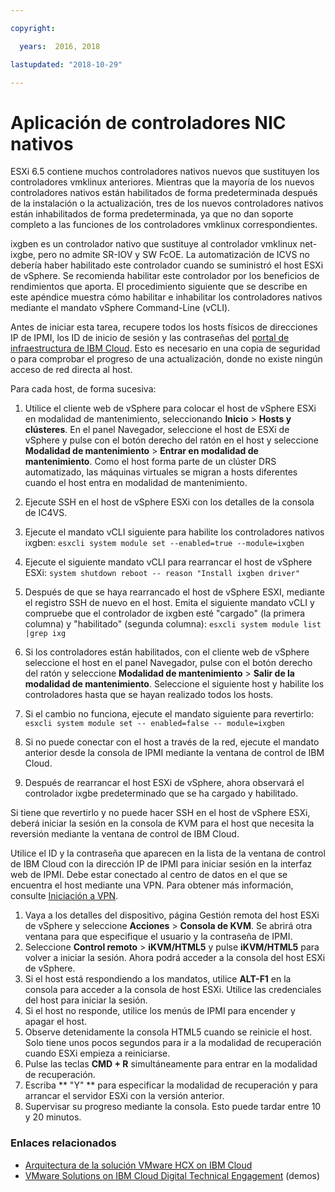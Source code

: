 ```yaml
---

copyright:

  years:  2016, 2018

lastupdated: "2018-10-29"

---
```


# Aplicación de controladores NIC nativos

ESXi 6.5 contiene muchos controladores nativos nuevos que sustituyen los controladores vmklinux anteriores. Mientras que la mayoría de los nuevos controladores nativos están habilitados de forma predeterminada después de la instalación o la actualización, tres de los nuevos controladores nativos están inhabilitados de forma predeterminada, ya que no dan soporte completo a las funciones de los controladores vmklinux correspondientes.

ixgben es un controlador nativo que sustituye al controlador vmklinux net-ixgbe, pero no admite SR-IOV y SW FcOE. La automatización de ICVS no debería haber habilitado este controlador cuando se suministró el host ESXi de vSphere. Se recomienda habilitar este controlador por los beneficios de rendimientos que aporta. El procedimiento siguiente que se describe en este apéndice muestra cómo habilitar e inhabilitar los controladores nativos mediante el mandato vSphere Command-Line (vCLI).

Antes de iniciar esta tarea, recupere todos los hosts físicos de direcciones IP de IPMI, los ID de inicio de sesión y las contraseñas del [portal de infraestructura de IBM Cloud](https://control.softlayer.com/devices). Esto es necesario en una copia de seguridad o para comprobar el progreso de una actualización, donde no existe ningún acceso de red directa al host.

Para cada host, de forma sucesiva:
1. Utilice el cliente web de vSphere para colocar el host de vSphere ESXi en modalidad de mantenimiento, seleccionando **Inicio** > **Hosts y clústeres**. En el panel Navegador, seleccione el host de ESXi de vSphere y pulse con el botón derecho del ratón en el host y seleccione **Modalidad de mantenimiento** > **Entrar en modalidad de mantenimiento**. Como el host forma parte de un clúster DRS automatizado, las máquinas virtuales se migran a hosts diferentes cuando el host entra en modalidad de mantenimiento.
2. Ejecute SSH en el host de vSphere ESXi con los detalles de la consola de IC4VS.
3. Ejecute el mandato vCLI siguiente para habilite los controladores nativos ixgben:  `esxcli system module set --enabled=true --module=ixgben`
4. Ejecute el siguiente mandato vCLI para rearrancar el host de vSphere ESXi: `system shutdown reboot -- reason "Install ixgben driver"`
5. Después de que se haya rearrancado el host de vSphere ESXI, mediante el registro SSH de nuevo en el host. Emita el siguiente mandato vCLI y compruebe que el controlador de ixgben esté "cargado" (la primera columna) y "habilitado" (segunda columna): `esxcli system module list |grep ixg`
6. Si los controladores están habilitados, con el cliente web de vSphere seleccione el host en el panel Navegador, pulse con el botón derecho del ratón y seleccione **Modalidad de mantenimiento** > **Salir de la modalidad de mantenimiento**. Seleccione el siguiente host y habilite los controladores hasta que se hayan realizado todos los hosts.
7. Si el cambio no funciona, ejecute el mandato siguiente para revertirlo: ` esxcli system module set -- enabled=false -- module=ixgben `

8. Si no puede conectar con el host a través de la red, ejecute el mandato anterior desde la consola de IPMI mediante la ventana de control de IBM Cloud.
9. Después de rearrancar el host ESXi de vSphere, ahora observará el controlador ixgbe predeterminado que se ha cargado y habilitado.

Si tiene que revertirlo y no puede hacer SSH en el host de vSphere ESXi, deberá iniciar la sesión en la consola de KVM para el host que necesita la reversión mediante la ventana de control de IBM Cloud.

Utilice el ID y la contraseña que aparecen en la lista de la ventana de control de IBM Cloud con la dirección IP de IPMI para iniciar sesión en la interfaz web de IPMI. Debe estar conectado al centro de datos en el que se encuentra el host mediante una VPN. Para obtener más información, consulte
[Iniciación a VPN](../../../../infrastructure/iaas-vpn/getting-started.html).

1. Vaya a los detalles del dispositivo, página Gestión remota del host ESXi de vSphere y seleccione **Acciones** > **Consola de KVM**. Se abrirá otra ventana para que especifique el usuario y la contraseña de IPMI.
2. Seleccione **Control remoto** > **iKVM/HTML5** y pulse **iKVM/HTML5** para volver a iniciar la sesión. Ahora podrá acceder a la consola del host ESXi de vSphere.
3. Si el host está respondiendo a los mandatos, utilice **ALT-F1** en la consola para acceder a la consola de host ESXi. Utilice las credenciales del host para iniciar la sesión.
4. Si el host no responde, utilice los menús de IPMI para encender y apagar el host.
5. Observe detenidamente la consola HTML5 cuando se reinicie el host. Solo tiene unos pocos segundos para ir a la modalidad de recuperación cuando ESXi empieza a reiniciarse.
6. Pulse las teclas **CMD + R** simultáneamente para entrar en la modalidad de recuperación.
7. Escriba ** "Y" ** para especificar la modalidad de recuperación y para arrancar el servidor ESXi con la versión anterior.
8. Supervisar su progreso mediante la consola. Esto puede tardar entre 10 y 20 minutos.

### Enlaces relacionados

* [Arquitectura de la solución VMware HCX on IBM Cloud](https://www.ibm.com/cloud/garage/files/HCX_Architecture_Design.pdf)
* [VMware Solutions on IBM Cloud Digital Technical Engagement](https://ibm-dte.mybluemix.net/ibm-vmware) (demos)
